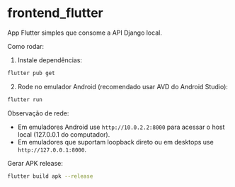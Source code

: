 # frontend_flutter

App Flutter simples que consome a API Django local.

Como rodar:

1. Instale dependências:

```bash
flutter pub get
```

2. Rode no emulador Android (recomendado usar AVD do Android Studio):

```bash
flutter run
```

Observação de rede:
- Em emuladores Android use `http://10.0.2.2:8000` para acessar o host local (127.0.0.1 do computador).
- Em emuladores que suportam loopback direto ou em desktops use `http://127.0.0.1:8000`.

Gerar APK release:

```bash
flutter build apk --release
```
